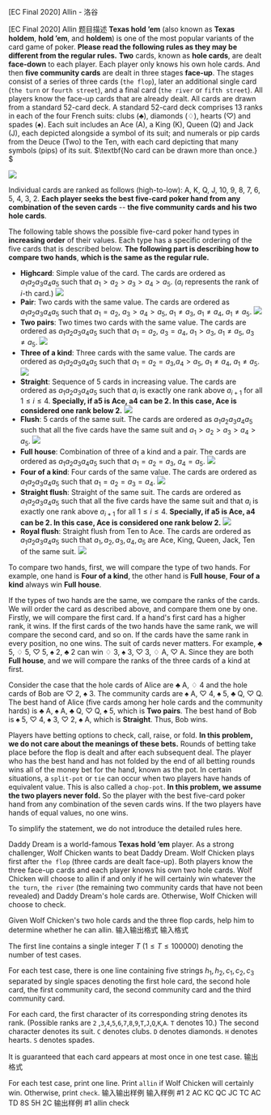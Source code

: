 



[EC Final 2020] Allin - 洛谷














[EC Final 2020] Allin
题目描述
$\textbf{Texas hold 'em}$ (also known as $\textbf{Texas holdem}$, $\textbf{hold 'em}$, and $\textbf{holdem}$) is one of the most popular variants of the card game of poker. $\textbf{Please read the following rules as they may be different from the regular rules.}$ $\textbf{Two}$ cards, known as $\textbf{hole cards}$, are dealt $\textbf{face-down}$ to each player. Each player only knows his own hole cards. And then $\textbf{five community cards}$ are dealt in three stages $\textbf{face-up}$. The stages consist of a series of three cards (``the flop``), later an additional single card (``the turn`` or ``fourth street``), and a final card (``the river`` or ``fifth street``). All players know the face-up cards that are already dealt. All cards are drawn from a standard 52-card deck. A standard 52-card deck comprises $13$ ranks in each of the four French suits: clubs ($\clubsuit$), diamonds ($\diamondsuit$), hearts ($\heartsuit$) and spades ($\spadesuit$). Each suit includes an Ace (A), a King (K), Queen (Q) and Jack (J), each depicted alongside a symbol of its suit; and numerals or pip cards from the Deuce (Two) to the Ten, with each card depicting that many symbols (pips) of its suit. $\textbf{No card can be drawn more than once.} $

![](https://cdn.luogu.com.cn/upload/image_hosting/otansabp.png)

Individual cards are ranked as follows (high-to-low): A, K, Q, J, 10, 9, 8, 7, 6, 5, 4, 3, 2. $\textbf{Each player seeks the best five-card poker hand from any combination of the seven cards}$ -- $\textbf{the five community cards and his two hole cards}.$

The following table shows the possible five-card poker hand types in $\textbf{increasing order}$ of their values. Each type has a specific ordering of the five cards that is described below. $\textbf{The following part is describing how to compare two hands}$, $\textbf{which is the same as the regular rule.}$

- $\textbf{Highcard}$: Simple value of the card. The cards are ordered as $a_1a_2a_3a_4a_5$ such that $a_1>a_2>a_3>a_4>a_5$. ($a_i$ represents the rank of $i$-th card.)
![](https://cdn.luogu.com.cn/upload/image_hosting/4f6fchzz.png)
- $\textbf{Pair}$: Two cards with the same value. The cards are ordered as $a_1a_2a_3a_4a_5$ such that $a_1=a_2$, $a_3>a_4>a_5$, $a_1 \ne a_3$, $a_1 \ne a_4$, $a_1 \ne a_5$.
![](https://cdn.luogu.com.cn/upload/image_hosting/fakv9qbh.png)
- $\textbf{Two pairs}$: Two times two cards with the same value. The cards are ordered as $a_1a_2a_3a_4a_5$ such that $a_1=a_2$, $a_3=a_4$, $a_1 > a_3$, $a_1 \ne a_5$, $a_3 \ne a_5$.
![](https://cdn.luogu.com.cn/upload/image_hosting/89uwdv5l.png)
- $\textbf{Three of a kind}$: Three cards with the same value. The cards are ordered as $a_1a_2a_3a_4a_5$ such that $a_1=a_2=a_3$,$a_4 > a_5$, $a_1 \ne a_4$, $a_1 \ne a_5$.
![](https://cdn.luogu.com.cn/upload/image_hosting/lbzmp0in.png)
- $\textbf{Straight}$: Sequence of 5 cards in increasing value. The cards are ordered as $a_1a_2a_3a_4a_5$ such that $a_i$ is exactly one rank above $a_{i+1}$ for all $1\le i\le 4$. $\textbf{Specially, if a5 is Ace, a4 can be 2. In this case, Ace is considered one rank below 2.}$
![](https://cdn.luogu.com.cn/upload/image_hosting/7mu6yjj3.png)
- $\textbf{Flush}$: 5 cards of the same suit. The cards are ordered as $a_1a_2a_3a_4a_5$ such that all the five cards have the same suit and $a_1>a_2>a_3>a_4>a_5$.
![](https://cdn.luogu.com.cn/upload/image_hosting/rlnqq9fx.png)
- $\textbf{Full house}$: Combination of three of a kind and a pair. The cards are ordered as $a_1a_2a_3a_4a_5$ such that $a_1=a_2=a_3$, $a_4=a_5$.
![](https://cdn.luogu.com.cn/upload/image_hosting/99za5m4u.png)
- $\textbf{Four of a kind}$: Four cards of the same value. The cards are ordered as $a_1a_2a_3a_4a_5$ such that $a_1=a_2=a_3=a_4$.
![](https://cdn.luogu.com.cn/upload/image_hosting/d15acddn.png)
- $\textbf{Straight flush}$: Straight of the same suit. The cards are ordered as $a_1a_2a_3a_4a_5$ such that all the five cards have the same suit and that $a_i$ is exactly one rank above $a_{i+1}$ for all $1\le i\le 4$. $\textbf{Specially, if a5 is Ace, a4 can be 2. In this case, Ace is considered one rank below 2.}$
![](https://cdn.luogu.com.cn/upload/image_hosting/f7zis4qc.png)
- $\textbf{Royal flush}$: Straight flush from Ten to Ace. The cards are ordered as $a_1a_2a_3a_4a_5$ such that $a_1, a_2, a_3, a_4, a_5$ are Ace, King, Queen, Jack, Ten of the same suit.
![](https://cdn.luogu.com.cn/upload/image_hosting/mgyidu8m.png)

To compare two hands, first, we will compare the type of two hands. For example, one hand is $\textbf{Four of a kind}$, the other hand is $\textbf{Full house}$, $\textbf{Four of a kind}$ always win $\textbf{Full house}$.

If the types of two hands are the same, we compare the ranks of the cards. We will order the card as described above, and compare them one by one. Firstly, we will compare the first card. If a hand's first card has a higher rank, it wins. If the first cards of the two hands have the same rank, we will compare the second card, and so on. If the cards have the same rank in every position, no one wins. The suit of cards never matters. For example, $\clubsuit$ 5, $\diamondsuit$ 5, $\heartsuit$ 5, $\spadesuit$ 2, $\clubsuit$ 2 can win $\diamondsuit$ 3, $\spadesuit$ 3, $\heartsuit$ 3, $\diamondsuit$ A, $\heartsuit$ A. Since they are both $\textbf{Full house}$, and we will compare the ranks of the three cards of a kind at first.

Consider the case that the hole cards of Alice are $\clubsuit$ A, $\diamondsuit$ 4 and the hole cards of Bob are $\heartsuit$ 2, $\spadesuit$ 3. The community cards are $\spadesuit$ A, $\heartsuit$ 4, $\spadesuit$ 5, $\clubsuit$ Q, $\heartsuit$ Q. The best hand of Alice (five cards among her hole cards and the community hards) is $\clubsuit$ A, $\spadesuit$ A, $\clubsuit$ Q, $\heartsuit$ Q, $\spadesuit$ 5, which is $\textbf{Two pairs}$. The best hand of Bob is $\spadesuit$ 5, $\heartsuit$ 4, $\spadesuit$ 3, $\heartsuit$ 2, $\spadesuit$ A, which is $\textbf{Straight}$. Thus, Bob wins.

Players have betting options to check, call, raise, or fold. $\textbf{In this problem, we do not care about the meanings of these bets.}$ Rounds of betting take place before the flop is dealt and after each subsequent deal. The player who has the best hand and has not folded by the end of all betting rounds wins all of the money bet for the hand, known as the pot. In certain situations, a ``split-pot`` or ``tie`` can occur when two players have hands of equivalent value. This is also called a ``chop-pot``. $\textbf{In this problem, we assume the two players never fold.}$ So the player with the best five-card poker hand from any combination of the seven cards wins. If the two players have hands of equal values, no one wins.

To simplify the statement, we do not introduce the detailed rules here.

Daddy Dream is a world-famous $\textbf{Texas hold 'em}$ player. As a strong challenger, Wolf Chicken wants to beat Daddy Dream. Wolf Chicken plays first after ``the flop`` (three cards are dealt face-up). Both players know the three face-up cards and each player knows his own two hole cards. Wolf Chicken will choose to allin if and only if he will certainly win whatever the ``the turn``, ``the river`` (the remaining two community cards that have not been revealed) and Daddy Dream's hole cards are. Otherwise, Wolf Chicken will choose to check.

Given Wolf Chicken's two hole cards and the three flop cards, help him to determine whether he can allin. 
输入输出格式
输入格式

The first line contains a single integer $T$ ($1\le T \le 100000$) denoting the number of test cases.

For each test case, there is one line containing five strings $h_1, h_2, c_1, c_2, c_3$ separated by single spaces denoting the first hole card, the second hole card, the first community card, the second community card and the third community card.

For each card, the first character of its corresponding string denotes its rank. (Possible ranks are `2` ,`3`,`4`,`5`,`6`,`7`,`8`,`9`,`T`,`J`,`Q`,`K`,`A`. `T` denotes $10$.) The second character denotes its suit. `C` denotes clubs. `D` denotes diamonds. `H` denotes hearts. `S` denotes spades.

It is guaranteed that each card appears at most once in one test case.
输出格式

For each test case, print one line. Print $\texttt{allin}$ if Wolf Chicken will certainly win. Otherwise, print $\texttt{check}$.
输入输出样例
输入样例 #1
2
AC KC QC JC TC
AC TD 8S 5H 2C
输出样例 #1
allin
check






